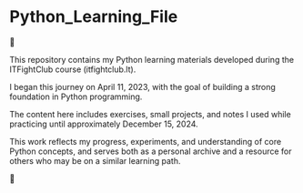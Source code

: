 # Python_Learning_File
🐍

This repository contains my Python learning materials developed during the ITFightClub course (itfightclub.lt). 

I began this journey on April 11, 2023, with the goal of building a strong foundation in Python programming. 

The content here includes exercises, small projects, and notes I used while practicing until approximately December 15, 2024.

This work reflects my progress, experiments, and understanding of core Python concepts, and serves both as a personal archive and a resource for others who may be on a similar learning path.

🐍
